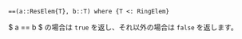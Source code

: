 ```
==(a::ResElem{T}, b::T) where {T <: RingElem}
```

$ a == b $ の場合は `true` を返し、それ以外の場合は `false` を返します。
